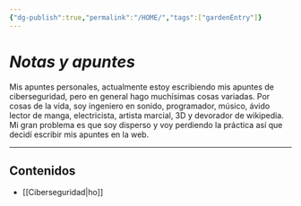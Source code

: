 ```yaml
---
{"dg-publish":true,"permalink":"/HOME/","tags":["gardenEntry"]}
---
```


# _Notas y apuntes_

Mis apuntes personales, actualmente estoy escribiendo mis apuntes de ciberseguridad, pero en general hago muchísimas cosas variadas.
Por cosas de la vida, soy ingeniero en sonido, programador, músico, ávido lector de manga, electricista, artista marcial, 3D y devorador de wikipedia.
Mi gran problema es que soy disperso y voy perdiendo la práctica así que decidí escribir mis apuntes en la web.

---

## Contenidos
- [[Ciberseguridad\|ho]]